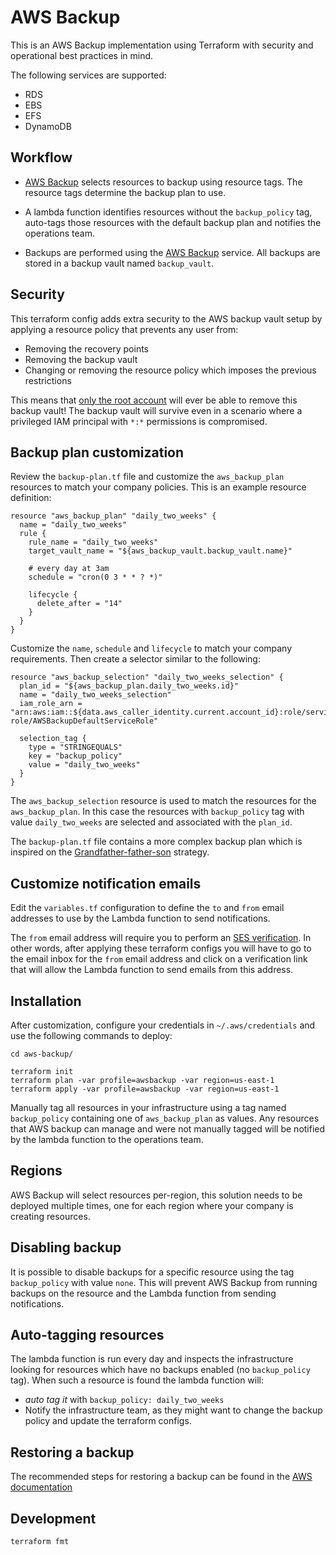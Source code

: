 # AWS Backup
This is an AWS Backup implementation using Terraform with security and operational
best practices in mind.

The following services are supported:
 * RDS
 * EBS
 * EFS
 * DynamoDB

## Workflow

 * [AWS Backup](https://aws.amazon.com/backup/) selects resources to backup
   using resource tags. The resource tags determine the backup plan to use.
   
 * A lambda function identifies resources without the `backup_policy` tag,
   auto-tags those resources with the default backup plan and notifies
   the operations team.

 * Backups are performed using the [AWS Backup](https://aws.amazon.com/backup/) service.
   All backups are stored in a backup vault named `backup_vault`.

## Security

This terraform config adds extra security to the AWS backup vault setup by applying a
resource policy that prevents any user from:
 
 * Removing the recovery points
 * Removing the backup vault
 * Changing or removing the resource policy which imposes the previous restrictions

This means that [only the root account](https://docs.aws.amazon.com/en_pv/general/latest/gr/root-vs-iam.html)
will ever be able to remove this backup vault! The backup vault will survive even
in a scenario where a privileged IAM principal with `*:*` permissions is compromised.

## Backup plan customization

Review the `backup-plan.tf` file and customize the `aws_backup_plan` resources
to match your company policies. This is an example resource definition:

```
resource "aws_backup_plan" "daily_two_weeks" {
  name = "daily_two_weeks"
  rule {
    rule_name = "daily_two_weeks"
    target_vault_name = "${aws_backup_vault.backup_vault.name}"

    # every day at 3am
    schedule = "cron(0 3 * * ? *)"

    lifecycle {
      delete_after = "14"
    }
  }
}
```

Customize the `name`, `schedule` and `lifecycle` to match your company requirements.
Then create a selector similar to the following:

```
resource "aws_backup_selection" "daily_two_weeks_selection" {
  plan_id = "${aws_backup_plan.daily_two_weeks.id}"
  name = "daily_two_weeks_selection"
  iam_role_arn = "arn:aws:iam::${data.aws_caller_identity.current.account_id}:role/service-role/AWSBackupDefaultServiceRole"

  selection_tag {
    type = "STRINGEQUALS"
    key = "backup_policy"
    value = "daily_two_weeks"
  }
}
```

The `aws_backup_selection` resource is used to match the resources for the
`aws_backup_plan`. In this case the resources with `backup_policy` tag with
value `daily_two_weeks` are selected and associated with the `plan_id`. 

The `backup-plan.tf` file contains a more complex backup plan which is inspired
on the [Grandfather-father-son](https://simple.wikipedia.org/wiki/Backup) strategy.

## Customize notification emails

Edit the `variables.tf` configuration to define the `to` and `from` email
addresses to use by the Lambda function to send notifications.

The `from` email address will require you to perform an [SES verification](https://docs.aws.amazon.com/en_pv/ses/latest/DeveloperGuide/verify-email-addresses.html).
In other words, after applying these terraform configs you will have to go
to the email inbox for the `from` email address and click on a verification link
that will allow the Lambda function to send emails from this address.  

## Installation

After customization, configure your credentials in `~/.aws/credentials` and use
the following commands to deploy:

```
cd aws-backup/ 

terraform init
terraform plan -var profile=awsbackup -var region=us-east-1
terraform apply -var profile=awsbackup -var region=us-east-1
```

Manually tag all resources in your infrastructure using a tag named `backup_policy`
containing one of `aws_backup_plan` as values. Any resources that AWS backup can
manage and were not manually tagged will be notified by the lambda function to
the operations team.

## Regions

AWS Backup will select resources per-region, this solution needs to be deployed
multiple times, one for each region where your company is creating resources.

## Disabling backup

It is possible to disable backups for a specific resource using the tag `backup_policy`
with value `none`. This will prevent AWS Backup from running backups on the resource
and the Lambda function from sending notifications.

## Auto-tagging resources

The lambda function is run every day and inspects the infrastructure looking for
resources which have no backups enabled (no `backup_policy` tag). When such a resource
is found the lambda function will:

 * *auto tag it* with `backup_policy: daily_two_weeks`
 * Notify the infrastructure team, as they might want to change the backup
   policy and update the terraform configs.

## Restoring a backup

The recommended steps for restoring a backup can be found in the
[AWS documentation](https://docs.aws.amazon.com/aws-backup/latest/devguide/restore-resource.html)

## Development

```
terraform fmt
```
